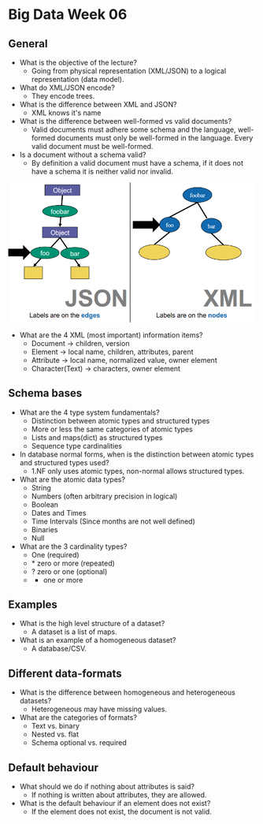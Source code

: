 # Big Data Week 06
## General
- What is the objective of the lecture?
	- Going from physical representation (XML/JSON) to a logical representation (data model).
- What do XML/JSON encode?
	- They encode trees.
- What is the difference between XML and JSON?
	- XML knows it's name
- What is the difference between well-formed vs valid documents?
	- Valid documents must adhere some schema and the language, well-formed documents must only be well-formed in the language. Every valid document must be well-formed.
- Is a document without a schema valid?
	- By definition a valid document must have a schema, if it does not have a schema it is neither valid nor invalid.
	
![JSON vs XML](../images/06_JSON_vs_XML.PNG)

- What are the 4 XML (most important) information items?
	- Document &rightarrow; children, version
	- Element &rightarrow; local name, children, attributes, parent
	- Attribute &rightarrow; local name, normalized value, owner element
	- Character(Text) &rightarrow; characters, owner element
## Schema bases
- What are the 4 type system fundamentals?
	- Distinction between atomic types and structured types
	- More or less the same categories of atomic types
	- Lists and maps(dict) as structured types
	- Sequence type cardinalities
- In database normal forms, when is the distinction between atomic types and structured types used?
	- 1.NF only uses atomic types, non-normal allows structured types.
- What are the atomic data types?
	- String
	- Numbers (often arbitrary precision in logical)
	- Boolean
	- Dates and Times
	- Time Intervals (Since months are not well defined)
	- Binaries
	- Null
- What are the 3 cardinality types?
	- One (required)
	- \* zero or more (repeated)
	- ? zero or one (optional)
	- + one or more
## Examples
- What is the high level structure of a dataset?
	- A dataset is a list of maps.
- What is an example of a homogeneous dataset?
	- A database/CSV.
## Different data-formats
- What is the difference between homogeneous and heterogeneous datasets?
	- Heterogeneous may have missing values. 
- What are the categories of formats?
	- Text vs. binary
	- Nested vs. flat
	- Schema optional vs. required
## Default behaviour
- What should we do if nothing about attributes is said?
	- If nothing is written about attributes, they are allowed.
- What is the default behaviour if an element does not exist?
	- If the element does not exist, the document is not valid.